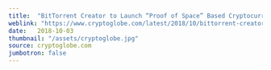 ```yaml
---
title:  "BitTorrent Creator to Launch “Proof of Space” Based Cryptocurrency"
weblink: "https://www.cryptoglobe.com/latest/2018/10/bittorrent-creator-to-launch-proof-of-space-based-cryptocurrency/"
date:   2018-10-03
thumbnail: "/assets/cryptoglobe.jpg"
source: cryptoglobe.com
jumbotron: false
---
```

